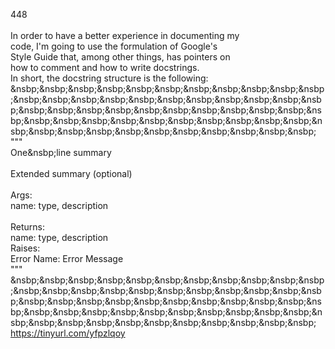448<br>
<br>
 In order to have a better experience in documenting my<br>
 code, I'm going to use the formulation of Google's <br>
 Style Guide that, among other things, has pointers on<br>
 how to comment and how to write docstrings.<br>
 In short, the docstring structure is the following:<br>
 &nsbp;&nsbp;&nsbp;&nsbp;&nsbp;&nsbp;&nsbp;&nsbp;&nsbp;&nsbp;&nsbp;&nsbp;&nsbp;&nsbp;&nsbp;&nsbp;&nsbp;&nsbp;&nsbp;&nsbp;&nsbp;&nsbp;&nsbp;&nsbp;&nsbp;&nsbp;&nsbp;&nsbp;&nsbp;&nsbp;&nsbp;&nsbp;&nsbp;&nsbp;&nsbp;&nsbp;&nsbp;&nsbp;&nsbp;&nsbp;&nsbp;&nsbp;&nsbp;&nsbp;&nsbp;&nsbp;&nsbp;&nsbp;&nsbp;&nsbp;&nsbp;&nsbp;&nsbp;&nsbp;<br>
 """<br>
 One&nsbp;line summary<br>
 <blank line><br>
 Extended summary (optional)<br>
 <blank line><br>
 Args:<br>
    name: type, description<br>
 <blank line><br>
 Returns:<br>
    name: type, description<br>
 Raises:<br>
    Error Name: Error Message<br>
 """<br>
&nsbp;&nsbp;&nsbp;&nsbp;&nsbp;&nsbp;&nsbp;&nsbp;&nsbp;&nsbp;&nsbp;&nsbp;&nsbp;&nsbp;&nsbp;&nsbp;&nsbp;&nsbp;&nsbp;&nsbp;&nsbp;&nsbp;&nsbp;&nsbp;&nsbp;&nsbp;&nsbp;&nsbp;&nsbp;&nsbp;&nsbp;&nsbp;&nsbp;&nsbp;&nsbp;&nsbp;&nsbp;&nsbp;&nsbp;&nsbp;&nsbp;&nsbp;&nsbp;&nsbp;&nsbp;&nsbp;&nsbp;&nsbp;&nsbp;&nsbp;&nsbp;&nsbp;&nsbp;&nsbp;<br>
 https://tinyurl.com/yfpzlqoy